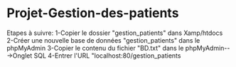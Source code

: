 # Projet-Gestion-des-patients


Etapes à suivre:
	1-Copier le dossier "gestion_patients" dans Xamp/htdocs
	2-Créer une nouvelle base de données "gestion_patients" dans le phpMyAdmin
	3-Copier le contenu du fichier "BD.txt" dans le phpMyAdmin--->Onglet SQL
	4-Entrer l'URL "localhost:80/gestion_patients
